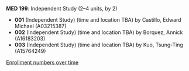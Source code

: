 **MED 199**: Independent Study (2–4 units, by 2)

- **001** (Independent Study) (time and location TBA) by Castillo, Edward Michael (A03215387)
- **002** (Independent Study) (time and location TBA) by Borquez, Annick (A16183203)
- **003** (Independent Study) (time and location TBA) by Kuo, Tsung-Ting (A15764249)

[Enrollment numbers over time](./MED199.tsv)
